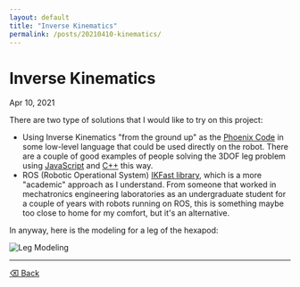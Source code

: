 ```yaml
---
layout: default
title: "Inverse Kinematics"
permalink: /posts/20210410-kinematics/
---
```


# Inverse Kinematics

Apr 10, 2021 

There are two type of solutions that I would like to try on this project:

- Using Inverse Kinematics "from the ground up" as the [Phoenix Code](https://github.com/KurtE/Phantom_Phoenix) in some low-level language that could be used directly on the robot. There are a couple of good examples of people solving the 3DOF leg problem using [JavaScript](https://github.com/mithi/hexapod-kinematics-library) and [C++](https://github.com/neuroprod/InsectRobotSimulation) this way.
- ROS (Robotic Operational System) [IKFast library](http://docs.ros.org/en/kinetic/api/moveit_tutorials/html/doc/ikfast/ikfast_tutorial.html), which is a more "academic" approach as I understand. From someone that worked in mechatronics engineering laboratories as an undergraduate student for a couple of years with robots running on ROS, this is something maybe too close to home for my comfort, but it's an alternative.

In anyway, here is the modeling for a leg of the hexapod:

![Leg Modeling](/assets/img/leg_model.png)

* * *

[⌫ Back](./../)